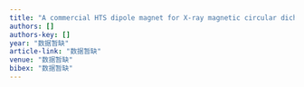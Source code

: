 ```yaml
---
title: "A commercial HTS dipole magnet for X-ray magnetic circular dichroism (XMCD) experiments"
authors: []
authors-key: []
year: "数据暂缺"
article-link: "数据暂缺"
venue: "数据暂缺"
bibex: "数据暂缺"
---
```

